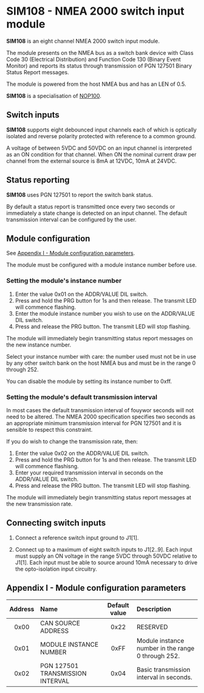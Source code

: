 # SIM108 - NMEA 2000 switch input module

**SIM108** is an eight channel NMEA 2000 switch input module.

The module presents on the NMEA bus as a switch bank device with
Class Code 30 (Electrical Distribution) and Function Code 130 (Binary
Event Monitor) and reports its status through transmission of
PGN 127501 Binary Status Report messages.

The module is powered from the host NMEA bus and has an LEN of 0.5.

**SIM108** is a specialisation of
[NOP100](https://github.com/preeve9534/NOP100).

## Switch inputs

**SIM108** supports eight debounced input channels each of which is
optically isolated and reverse polarity protected with reference to
a common ground.

A voltage of between 5VDC and 50VDC on an input channel is interpreted
as an ON condition for that channel.
When ON the nominal current draw per channel from the external source
is 8mA at 12VDC, 10mA at 24VDC.

## Status reporting

**SIM108** uses PGN 127501 to report the switch bank status.

By default a status report is transmitted once every two seconds or
immediately a state change is detected on an input channel.
The default transmission interval can be configured by the user.

## Module configuration

See [Appendix I - Module configuration parameters](#appendix-i---module-configuration-parameters).

The module must be configured with a module instance number before use.

### Setting the module's instance number

1. Enter the value 0x01 on the ADDR/VALUE DIL switch.
2. Press and hold the PRG button for 1s and then release.
   The transmit LED will commence flashing.
3. Enter the module instance number you wish to use on the ADDR/VALUE
   DIL switch.
4. Press and release the PRG button.
   The transmit LED will stop flashing.

The module will immediately begin transmitting status report messages
on the new instance number.

Select your instance number with care: the number used must not be in
use by any other switch bank on the host NMEA bus and must be in the
range 0 through 252.

You can disable the module by setting its instance number to 0xff.

### Setting the module's default transmission interval

In most cases the default transmission interval of fouywor seconds will
not need to be altered.
The NMEA 2000 specification specifies two seconds as an appropriate
minimum transmission interval for PGN 127501 and it is sensible to
respect this constraint.

If you do wish to change the transmission rate, then:

1. Enter the value 0x02 on the ADDR/VALUE DIL switch.
2. Press and hold the PRG button for 1s and then release.
   The transmit LED will commence flashisng.
3. Enter your required transmission interval in seconds on the
   ADDR/VALUE DIL switch.
4. Press and release the PRG button.
   The transmit LED will stop flashing.

The module will immediately begin transmitting status report messages
at the new transmission rate.

## Connecting switch inputs

1. Connect a reference switch input ground to J1[1].

2. Connect up to a maximum of eight switch inputs to J1[2..9].
   Each input must supply an ON voltage in the range 5VDC through 50VDC
   relative to J1[1].
   Each input must be able to source around 10mA necessary to drive the
   opto-isolation input circuitry.

## Appendix I - Module configuration parameters

| Address | Name                             | Default value | Description                                        |
| :---:   | :---                             | :---:         | :---                                               |
| 0x00    | CAN SOURCE ADDRESS               | 0x22          | RESERVED                                           |
| 0x01    | MODULE INSTANCE NUMBER           | 0xFF          | Module instance number in the range 0 through 252. |
| 0x02    | PGN 127501 TRANSMISSION INTERVAL | 0x04          | Basic transmission interval in seconds.            |
